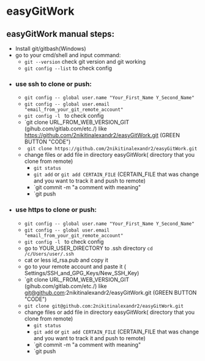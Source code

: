# easyGitWork
## easyGitWork manual steps:
* Install git/gitbash(Windows)
* go to your cmd/shell and input command:
  +  `git --version` check git version and git working
  +  `git config --list` to check config
* ### use ssh to clone or push:
  +  `git config -- global user.name "Your_First_Name Y_Second_Name"`
  +  `git config -- global user.email "email_from_your_git_remote_account"`
  +  `git config -l ` to check config
  +  `git clone URL_FROM_WEB_VERSION_GIT (gihub.com/gitlab.com/etc./) like https://github.com/2nikitinalexandr2/easyGitWork.git (GREEN BUTTON "CODE")
  +  ` git clone https://github.com/2nikitinalexandr2/easyGitWork.git`
  +   change files or add file in directory easyGitWork( directory that you clone from remote)
      + `git status` 
      + `git add` or `git add CERTAIN_FILE` (CERTAIN_FILE that was change and you want to track it and push to remote)
      + `git commit -m "a comment with meaning"
      + `git push
* ### use https to clone or push:
  +  `git config -- global user.name "Your_First_Name Y_Second_Name"`
  +  `git config -- global user.email "email_from_your_git_remote_account"`
  +  `git config -l ` to check config
  +  go to YOUR_USER_DIRECTORY to .ssh directory `cd /c/Users/user/.ssh`
  +  cat or less id_rsa.pub and copy it
  +  go to your remote account and paste it ( Settings/SSH_and_GPG_Keys/New_SSH_Key)
  +  `git clone URL_FROM_WEB_VERSION_GIT (gihub.com/gitlab.com/etc./) like git@github.com:2nikitinalexandr2/easyGitWork.git (GREEN BUTTON "CODE")
  +  `git clone git@github.com:2nikitinalexandr2/easyGitWork.git`
  +   change files or add file in directory easyGitWork( directory that you clone from remote)
      + `git status` 
      + `git add` or `git add CERTAIN_FILE` (CERTAIN_FILE that was change and you want to track it and push to remote)
      + `git commit -m "a comment with meaning"
      + `git push
